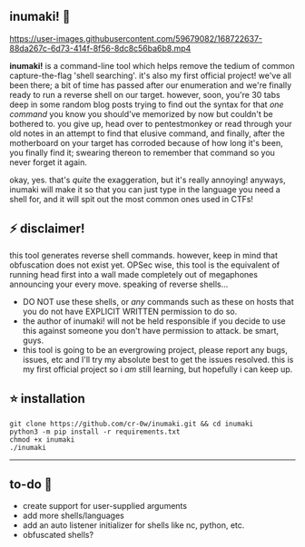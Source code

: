 ## inumaki! 🦴

https://user-images.githubusercontent.com/59679082/168722637-88da267c-6d73-414f-8f56-8dc8c56ba6b8.mp4

**inumaki!** is a command-line tool which helps remove the tedium of common capture-the-flag 'shell searching'. it's also my first official project! we've all been there; a bit of time has passed after our enumeration and we're finally ready to run a reverse shell on our target. however, soon, you're 30 tabs deep in some random blog posts trying to find out the syntax for that *one command* you know you should've memorized by now but couldn't be bothered to. you give up, head over to pentestmonkey or read through your old notes in an attempt to find that elusive command, and finally, after the motherboard on your target has corroded because of how long it's been, you finally find it; swearing thereon to remember that command so you never forget it again. 

okay, yes. that's *quite* the exaggeration, but it's really annoying! anyways, inumaki will make it so that you can just type in the language you need a shell for, and it will spit out the most common ones used in CTFs! 

## ⚡ disclaimer! 
this tool generates reverse shell commands. however, keep in mind that obfuscation does not exist yet. OPSec wise, this tool is the equivalent of running head first into a wall made completely out of megaphones announcing your every move. speaking of reverse shells...

- DO NOT use these shells, or *any* commands such as these on hosts that you do not have EXPLICIT WRITTEN permission to do so.
- the author of inumaki! will not be held responsible if you decide to use this against someone you don't have permission to attack. be smart, guys.
- this tool is going to be an evergrowing project, please report any bugs, issues, etc and I'll try my absolute best to get the issues resolved. this is my first official project so i *am* still learning, but hopefully i can keep up.

## ⭐ installation
```
git clone https://github.com/cr-0w/inumaki.git && cd inumaki
python3 -m pip install -r requirements.txt
chmod +x inumaki
./inumaki
```
---
## to-do 📑
- create support for user-supplied arguments
- add more shells/languages
- add an auto listener initializer for shells like nc, python, etc.
- obfuscated shells? 
